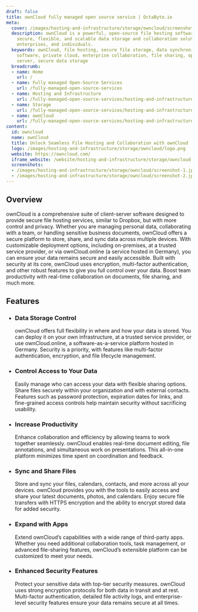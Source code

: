 ```yaml
---
draft: false
title: ownCloud fully managed open source service | OctaByte.io
meta:
  cover: /images/hosting-and-infrastructure/storage/owncloud/screenshot-1.jpg
  description: ownCloud is a powerful, open-source file hosting software offering
    secure, flexible, and scalable data storage and collaboration solutions for teams,
    enterprises, and individuals.
  keywords: ownCloud, file hosting, secure file storage, data synchronization, collaboration
    software, private cloud, enterprise collaboration, file sharing, open-source file
    server, secure data storage
  breadcrumb:
  - name: Home
    url: /
  - name: Fully managed Open-Source Services
    url: /fully-managed-open-source-services
  - name: Hosting and Infrastructure
    url: /fully-managed-open-source-services/hosting-and-infrastructure
  - name: Storage
    url: /fully-managed-open-source-services/hosting-and-infrastructure/storage
  - name: ownCloud
    url: /fully-managed-open-source-services/hosting-and-infrastructure/storage/owncloud
content:
  id: owncloud
  name: ownCloud
  title: Unlock Seamless File Hosting and Collaboration with ownCloud
  logo: /images/hosting-and-infrastructure/storage/owncloud/logo.png
  website: https://owncloud.com/
  iframe_website: /website/hosting-and-infrastructure/storage/owncloud
  screenshots:
  - /images/hosting-and-infrastructure/storage/owncloud/screenshot-1.jpg
  - /images/hosting-and-infrastructure/storage/owncloud/screenshot-2.jpg
---
```


## Overview

ownCloud is a comprehensive suite of client-server software designed to provide secure file hosting services, similar to Dropbox, but with more control and privacy. Whether you are managing personal data, collaborating with a team, or handling sensitive business documents, ownCloud offers a secure platform to store, share, and sync data across multiple devices. With customizable deployment options, including on-premises, at a trusted service provider, or via ownCloud.online (a service hosted in Germany), you can ensure your data remains secure and easily accessible. Built with security at its core, ownCloud uses encryption, multi-factor authentication, and other robust features to give you full control over your data. Boost team productivity with real-time collaboration on documents, file sharing, and much more.

## Features

- ### Data Storage Control

  ownCloud offers full flexibility in where and how your data is stored. You can deploy it on your own infrastructure, at a trusted service provider, or use ownCloud.online, a software-as-a-service platform hosted in Germany. Security is a priority, with features like multi-factor authentication, encryption, and file lifecycle management.

- ### Control Access to Your Data

  Easily manage who can access your data with flexible sharing options. Share files securely within your organization and with external contacts. Features such as password protection, expiration dates for links, and fine-grained access controls help maintain security without sacrificing usability.

- ### Increase Productivity

  Enhance collaboration and efficiency by allowing teams to work together seamlessly. ownCloud enables real-time document editing, file annotations, and simultaneous work on presentations. This all-in-one platform minimizes time spent on coordination and feedback.

- ### Sync and Share Files

  Store and sync your files, calendars, contacts, and more across all your devices. ownCloud provides you with the tools to easily access and share your latest documents, photos, and calendars. Enjoy secure file transfers with HTTPS encryption and the ability to encrypt stored data for added security.

- ### Expand with Apps

  Extend ownCloud’s capabilities with a wide range of third-party apps. Whether you need additional collaboration tools, task management, or advanced file-sharing features, ownCloud’s extensible platform can be customized to meet your needs.

- ### Enhanced Security Features

  Protect your sensitive data with top-tier security measures. ownCloud uses strong encryption protocols for both data in transit and at rest. Multi-factor authentication, detailed file activity logs, and enterprise-level security features ensure your data remains secure at all times.
